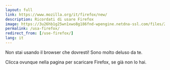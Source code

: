 ```yaml
---
layout: full
link: https://www.mozilla.org/it/firefox/new/
description: Ricordati di usare Firefox
image: https://3u26hb1g25wn1xwo8g186fnd-wpengine.netdna-ssl.com/files/2019/10/Fx-Browser-icon-fullColor.svg
permalink: /usa-firefox/
redirect_from: [/use-firefox/]
lang: it
---
```

Non stai usando il browser che dovresti!
Sono molto deluso da te.

Clicca ovunque nella pagina per scaricare Firefox, se già non lo hai.
